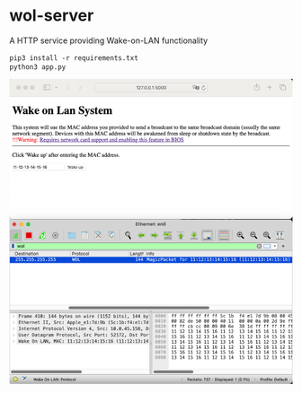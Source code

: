 # wol-server
A HTTP service providing Wake-on-LAN functionality

```
pip3 install -r requirements.txt
python3 app.py
```

![http](iShot_2024-02-05_11.24.03.png)
